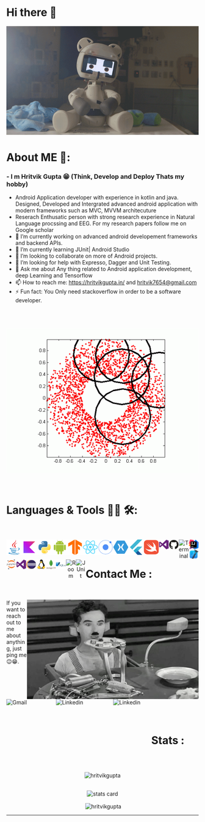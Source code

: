 

# Hi there 👋

<img width="560" alt="Screenshot 2022-03-07 at 7 21 59 PM" src= "https://github.com/hritvikgupta/hritvikgupta/blob/main/src_/5lto.gif">

# About ME 💬:

### - I m Hritvik Gupta 😁 (Think, Develop and Deploy Thats my hobby)

- Android Application developer with experience in kotlin and java. Designed, Developed and Intergrated advanced android application with modern frameworks such as MVC, MVVM architecuture
- Reserach Enthusatic person with strong research experience in Natural Language procssing and EEG. For my research papers follow me on Google scholar 
- 🔭 I’m currently working on advanced android developement frameworks and backend APIs.
- 🌱 I’m currently learning JUnit| Android Studio
- 👯 I’m looking to collaborate on more of Android projects.
- 🤔 I’m looking for help with Expresso, Dagger and Unit Testing.  
- 💬 Ask me about Any thing related to Android application development, deep Learning and Tensorflow
- 📫 How to reach me: https://hritvikgupta.in/ and hritvik7654@gmail.com  
- ⚡ Fun fact: You Only need stackoverflow in order to be a software developer.
</br>
</br>
</br>



<div align="center">
 
<img width="560" alt="Screenshot 2022-03-07 at 7 33 34 PM" src= "https://github.com/hritvikgupta/hritvikgupta/blob/main/src_/GNa2.gif">

 
</div>
</br>
</hr>
</br>





# Languages & Tools 👨‍💻 🛠:
</br>

<p align="center">


<img align="left" alt="Java" width="40px" src="https://raw.githubusercontent.com/devicons/devicon/master/icons/java/java-original.svg" />
<img align="left" alt="Kotlin" width="40px" src="https://raw.githubusercontent.com/devicons/devicon/master/icons/kotlin/kotlin-original.svg" />
<img align="left" alt="Python" width="40px" src="https://raw.githubusercontent.com/devicons/devicon/master/icons/python/python-original.svg" />
<img align="left" alt="Android Studio" width="40px" src="https://raw.githubusercontent.com/devicons/devicon/master/icons/android/android-original.svg" />
<img align="left" alt="Tensorflow" width="40px" src="https://raw.githubusercontent.com/devicons/devicon/master/icons/tensorflow/tensorflow-original.svg" />
<img align="left" alt="React Native" width="40px" src="https://raw.githubusercontent.com/devicons/devicon/master/icons/react/react-original.svg" />
<img align="left" alt="Ionic" width="40px" src="https://raw.githubusercontent.com/devicons/devicon/master/icons/ionic/ionic-original.svg" />
<img align="left" alt="Xamarin" width="40px" src="https://raw.githubusercontent.com/devicons/devicon/master/icons/xamarin/xamarin-original.svg" />
<img align="left" alt="Flutter" width="40px" src="https://raw.githubusercontent.com/devicons/devicon/master/icons/flutter/flutter-original.svg" />
<img align="left" alt="Swift" width="40px" src="https://raw.githubusercontent.com/devicons/devicon/master/icons/swift/swift-original.svg" />

<img align="left" alt="Visual Studio Code" width="26px" src="https://raw.githubusercontent.com/devicons/devicon/master/icons/visualstudio/visualstudio-plain.svg" />
<img align="left" alt="GitHub" width="26px" src="https://raw.githubusercontent.com/devicons/devicon/master/icons/github/github-original.svg" />
<img align="left" alt="Terminal" width="26px" src="https://raw.githubusercontent.com/devicons/devicon/master/icons/terminal/terminal-original.svg" />
<img align="left" alt="IntelliJ IDEA" width="26px" src="https://raw.githubusercontent.com/devicons/devicon/master/icons/intellij/intellij-original.svg" />
<img align="left" alt="Xcode" width="26px" src="https://raw.githubusercontent.com/devicons/devicon/master/icons/xcode/xcode-original.svg" />
<img align="left" alt="Jupyter" width="26px" src="https://raw.githubusercontent.com/devicons/devicon/master/icons/jupyter/jupyter-original-wordmark.svg" />
<img align="left" alt="Visual Studio" width="26px" src="https://raw.githubusercontent.com/devicons/devicon/master/icons/visualstudio/visualstudio-plain.svg" />
<img align="left" alt="Eclipse" width="26px" src="https://raw.githubusercontent.com/devicons/devicon/master/icons/eclipse/eclipse-original.svg" />
<img align="left" alt="Linux Kernel" width="26px" src="https://raw.githubusercontent.com/devicons/devicon/master/icons/linux/linux-original.svg" />

<img align="left" alt="MongoDB" width="26px" src="https://raw.githubusercontent.com/devicons/devicon/master/icons/mongodb/mongodb-original-wordmark.svg" />
<img align="left" alt="SQLite" width="26px" src="https://raw.githubusercontent.com/devicons/devicon/master/icons/sqlite/sqlite-original-wordmark.svg" />
<img align="left" alt="Room" width="26px" src="https://developer.android.com/topic/libraries/architecture/images/room-icon.svg" />

<img align="left" alt="JUnit" width="26px" src="https://raw.githubusercontent.com/junit-team/junit5/main/documentation/src/main/resources/images/junit5-logo.png" />

</br>
</br>



# Contact Me :

<p>
 </br>

<div>
<img hight="320" width="450" align="right" alt="GIF" src="https://github.com/hritvikgupta/hritvikgupta/blob/main/src_/9DPG.gif">


If you want to reach out to me about anything, just ping me 😉😁.

<a href="mailto:hritvik7654@gmail.com">
 <img align="left" alt="Gmail" width="130" hight="100" src="https://github.com/Xx-Ashutosh-xX/Xx-Ashutosh-xX/blob/master/assets/icons/gmail.png" />
</a>
<a href="https://linkedin.com/in/hritvik-gupta-8469611a3">
  <img align="left" alt="Linkedin" width="150" hight="100" src="https://github.com/Xx-Ashutosh-xX/Xx-Ashutosh-xX/blob/master/assets/icons/linkedin.png" /> 
<a href="https://scholar.google.com/citations?hl=en&user=ShxBp2MAAAAJ&view_op=list_works&gmla=AJsN-F4736wr3RpZuzL3k6NAHNI7S3YJ_HdddA-jKQBRaXEvfiiw-5u8UxlmfVoPGG6h_XLBCoY3NPeSXF_0hIKm5zDXfRe0PAUOoCNlhn7HyhH8GDPy8psm">
 <img align="left" alt="Linkedin" width="100" height="100" src="https://user-images.githubusercontent.com/60143996/211176246-af19d68d-0dbe-483a-9109-29a533a4d455.png" /> 
</a>

 </p>
 </div> 

</br> 
</br>
</br> 
</br>
</br>
</br>
</br> 


# Stats :
</br>
</br>
<div align ="center">
 <p>
  <img  src="https://github-readme-stats.vercel.app/api/top-langs?username=hritvikgupta&show_icons=true&locale=en&layout=compact&theme=blue-green" alt="hritvikgupta" /></p>
</br>
<img alt= "stats card" height="200px" width="400" src="https://github-readme-streak-stats.herokuapp.com/?user=hritvikgupta&theme=blue-green">
</br>
<p>&nbsp;<img align="center" src="https://github-readme-stats.vercel.app/api?username=hritvikgupta&show_icons=true&theme=blue-green" alt="hritvikgupta" /></p>
</div>

*************
